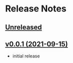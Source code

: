 # Release Notes

## [Unreleased](https://github.com/devmoath/jql-builder/compare/v0.0.1...master)

## [v0.0.1 (2021-09-15)](https://github.com/DevMoath/jql-builder/releases/tag/0.0.1)

- initial release

